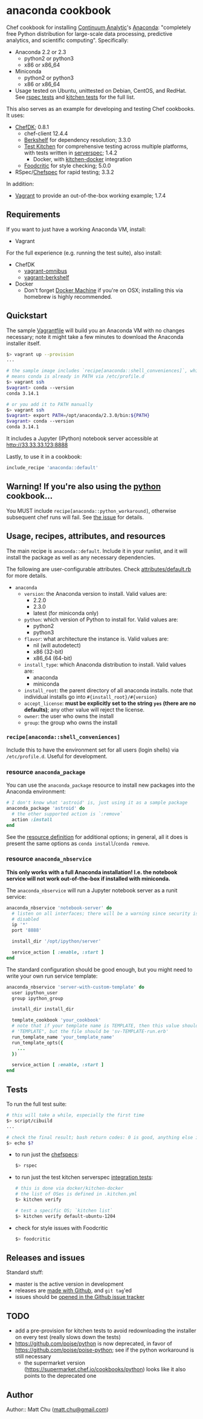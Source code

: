 # anaconda cookbook

Chef cookbook for installing [Continuum Analytic](http://continuum.io/)'s
[Anaconda](https://store.continuum.io/cshop/anaconda/): "completely free Python
distribution for large-scale data processing, predictive analytics, and
scientific computing". Specifically:

- Anaconda 2.2 or 2.3
  - python2 or python3
  - x86 or x86_64
- Miniconda
  - python2 or python3
  - x86 or x86_64
- Usage tested on Ubuntu, unittested on Debian, CentOS, and RedHat. See [rspec
  tests](spec/default_spec.rb#L100) and [kitchen tests](.kitchen.yml#L16) for
  the full list.

This also serves as an example for developing and testing Chef cookbooks. It
uses:

- [ChefDK](https://downloads.chef.io/chef-dk/); 0.8.1
  - chef-client 12.4.4
  - [Berkshelf](http://berkshelf.com) for dependency resolution; 3.3.0
  - [Test Kitchen](https://github.com/test-kitchen/test-kitchen) for
    comprehensive testing across multiple platforms, with tests written in
    [serverspec](http://serverspec.org); 1.4.2
    - Docker, with
      [kitchen-docker](https://github.com/portertech/kitchen-docker)
      integration
  - [Foodcritic](http://acrmp.github.io/foodcritic/) for style checking; 5.0.0
- RSpec/[Chefspec](https://github.com/sethvargo/chefspec) for rapid testing;
  3.3.2

In addition:

- [Vagrant](https://www.vagrantup.com) to provide an out-of-the-box working
  example; 1.7.4

## Requirements

If you want to just have a working Anaconda VM, install:

- Vagrant

For the full experience (e.g. running the test suite), also install:

- ChefDK
  - [vagrant-omnibus](https://github.com/schisamo/vagrant-omnibus)
  - [vagrant-berkshelf](https://github.com/berkshelf/vagrant-berkshelf)
- Docker
  - Don't forget [Docker Machine](https://docs.docker.com/machine/) if you're
    on OSX; installing this via homebrew is highly recommended.

## Quickstart

The sample [Vagrantfile](Vagrantfile) will build you an Anaconda VM with no
changes necessary; note it might take a few minutes to download the Anaconda
installer itself.

  ```bash
  $> vagrant up --provision
  ...

  # the sample image includes `recipe[anaconda::shell_conveniences]`, which
  # means conda is already in PATH via /etc/profile.d
  $> vagrant ssh
  $vagrant> conda --version
  conda 3.14.1

  # or you add it to PATH manually
  $> vagrant ssh
  $vagrant> export PATH=/opt/anaconda/2.3.0/bin:${PATH}
  $vagrant> conda --version
  conda 3.14.1
  ```

It includes a Jupyter (IPython) notebook server accessible at <http://33.33.33.123:8888>

Lastly, to use it in a cookbook:

  ```ruby
  include_recipe 'anaconda::default'
  ```

## Warning! If you're also using the [python](https://github.com/poise/python) cookbook...

You MUST include `recipe[anaconda::python_workaround]`, otherwise subsequent
chef runs will fail. See [the
issue](https://github.com/thmttch/chef-continuum-anaconda/issues/12) for
details.

## Usage, recipes, attributes, and resources

The main recipe is `anaconda::default`. Include it in your runlist, and it will
install the package as well as any necessary dependencies.

The following are user-configurable attributes. Check
[attributes/default.rb](attributes/default.rb) for more details.

- `anaconda`
  - `version`: the Anaconda version to install. Valid values are:
    - 2.2.0
    - 2.3.0
    - latest (for miniconda only)
  - `python`: which version of Python to install for. Valid values are:
    - python2
    - python3
  - `flavor`: what architecture the instance is. Valid values are:
    - nil (will autodetect)
    - x86 (32-bit)
    - x86_64 (64-bit)
  - `install_type`: which Anaconda distribution to install. Valid values are:
    - anaconda
    - miniconda
  - `install_root`: the parent directory of all anaconda installs. note that
    individual installs go into `#{install_root}/#{version}`
  - `accept_license`: **must be explicitly set to the string `yes` (there are
    no defaults)**; any other value will reject the license.
  - `owner`: the user who owns the install
  - `group`: the group who owns the install

### `recipe[anaconda::shell_conveniences]`

Include this to have the environment set for all users (login shells) via
`/etc/profile.d`. Useful for development.

### resource `anaconda_package`

You can use the `anaconda_package` resource to install new packages into the
Anaconda environment:

  ```ruby
  # I don't know what 'astroid' is, just using it as a sample package
  anaconda_package 'astroid' do
    # the other supported action is `:remove`
    action :install
  end
  ```

See the [resource definition](resources/package.rb) for additional options; in
general, all it does is present the same options as `conda install`/`conda
remove`.

### resource `anaconda_nbservice`

**This only works with a full Anaconda installation! I.e. the notebook service
will not work out-of-the-box if installed with miniconda.**

The `anaconda_nbservice` will run a Jupyter notebook server as a runit service:

  ```ruby
  anaconda_nbservice 'notebook-server' do
    # listen on all interfaces; there will be a warning since security is
    # disabled
    ip '*'
    port '8888'

    install_dir '/opt/ipython/server'

    service_action [ :enable, :start ]
  end
  ```

The standard configuration should be good enough, but you might need to write
your own run service template:

  ```ruby
  anaconda_nbservice 'server-with-custom-template' do
    user ipython_user
    group ipython_group

    install_dir install_dir

    template_cookbook 'your_cookbook'
    # note that if your template name is TEMPLATE, then this value should be
    # 'TEMPLATE", but the file should be 'sv-TEMPLATE-run.erb'
    run_template_name 'your_template_name'
    run_template_opts({
      ...
    })

    service_action [ :enable, :start ]
  end
  ```

## Tests

To run the full test suite:

  ```bash
  # this will take a while, especially the first time
  $> script/cibuild
  ...

  # check the final result; bash return codes: 0 is good, anything else is not
  $> echo $?
  ```

- to run just the [chefspecs](spec/default_spec.rb):

  ```bash
  $> rspec
  ```

- to run just the test kitchen serverspec [integration
  tests](test/integration/default/serverspec/default_spec.rb):

  ```bash
  # this is done via docker/kitchen-docker
  # the list of OSes is defined in .kitchen.yml
  $> kitchen verify

  # test a specific OS; `kitchen list`
  $> kitchen verify default-ubuntu-1204
  ```

- check for style issues with Foodcritic

  ```bash
  $> foodcritic
  ```

## Releases and issues

Standard stuff:

- master is the active version in development
- releases are [made with
  Github](https://github.com/thmttch/chef-continuum-anaconda/releases), and
  `git tag`'ed
- issues should be [opened in the Github issue
  tracker](https://github.com/thmttch/chef-continuum-anaconda/issues)

## TODO

- add a pre-provision for kitchen tests to avoid redownloading the installer on
  every test (really slows down the tests)
- https://github.com/poise/python is now deprecated, in favor of
  https://github.com/poise/poise-python; see if the python workaround is still
  necessary
  - the supermarket version (https://supermarket.chef.io/cookbooks/python)
    looks like it also points to the deprecated one

## Author

Author:: Matt Chu (matt.chu@gmail.com)
